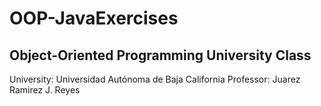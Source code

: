 # OOP-JavaExercises

## Object-Oriented Programming University Class

University: Universidad Autónoma de Baja California
Professor: Juarez Ramirez J. Reyes


